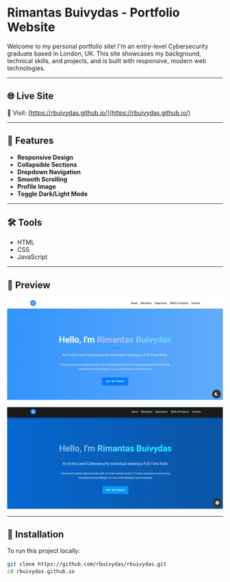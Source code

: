 # Rimantas Buivydas - Portfolio Website

Welcome to my personal portfolio site! I'm an entry-level Cybersecurity graduate based in London, UK. This site showcases my background, technical skills, and projects, and is built with responsive, modern web technologies.

---

## 🌐 Live Site

🚀 Visit: [https://rbuivydas.github.io/](https://rbuivydas.github.io/)

---

## 📁 Features

- **Responsive Design** 
- **Collapsible Sections**
- **Dropdown Navigation**
- **Smooth Scrolling**
- **Profile Image**
- **Toggle Dark/Light Mode**

---

## 🛠 Tools

- HTML
- CSS
- JavaScript

---

## 📸 Preview

![Light Mode](screenshot.png)  

![Dark Mode](screenshot_dark.png)

---

## 🔧 Installation

To run this project locally:

```bash
git clone https://github.com/rbuivydas/rbuivydas.git
cd rbuivydas.github.io

